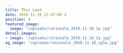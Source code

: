 ```yaml
---
title: This Land
date: 2016-11-10 22:47:00 Z
position: 4
featured_image:
  image: "/uploads/rationale_2016-11-10_1a.jpg"
detail_images:
- image: "/uploads/rationale_2016-11-10_1a.jpg"
og_image: "/uploads/rationale_2016-11-10_og1a.jpg"
---
```


